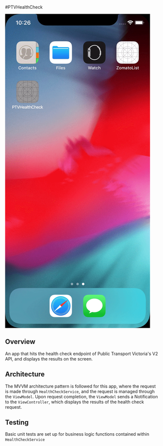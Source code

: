 #PTVHealthCheck

![Screen recording](screencapture.gif "Screen Capture")

## Overview

An app that hits the health check endpoint of Public Transport Victoria's V2 API, and displays the results on the screen.

## Architecture

The MVVM architecture pattern is followed for this app, where the request is made through `HealthCheckService`, and
the request is managed through the `ViewModel`. Upon request completion, the `ViewModel` sends a Notification to
the `ViewController`, which displays the results of the health check request.

## Testing

Basic unit tests are set up for business logic functions contained within `HealthCheckService`
